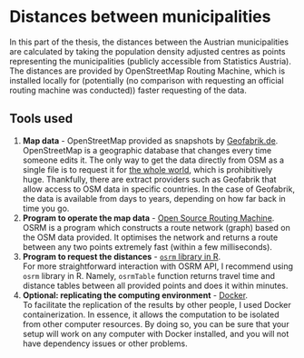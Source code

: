 # Distances between municipalities

In this part of the thesis, the distances between the Austrian municipalities are calculated by taking the population density adjusted centres as points representing the municipalities (publicly accessible from Statistics Austria). The distances are provided by OpenStreetMap Routing Machine, which is installed locally for (potentially (no comparison with requesting an official routing machine was conducted)) faster requesting of the data.

## Tools used
1. **Map data** - OpenStreetMap provided as snapshots by [Geofabrik.de](https://download.geofabrik.de/).\
OpenStreetMap is a geographic database that changes every time someone edits it. The only way to get the data directly from OSM as a single file is to request it for [the whole world](https://wiki.openstreetmap.org/wiki/Planet.osm), which is prohibitively huge. Thankfully, there are extract providers such as Geofabrik that allow access to OSM data in specific countries. In the case of Geofabrik, the data is available from days to years, depending on how far back in time you go.
2. **Program to operate the map data** - [Open Source Routing Machine](https://project-osrm.org/).\
OSRM is a program which constructs a route network (graph) based on the OSM data provided. It optimises the network and returns a route between any two points extremely fast (within a few milliseconds).
3. **Program to request the distances** - [`osrm` library in R](https://cran.r-project.org/web/packages/osrm/index.html).\
For more straightforward interaction with OSRM API, I recommend using `osrm` library in R. Namely, `osrmTable` function returns travel time and distance tables between all provided points and does it within minutes.
4. **Optional: replicating the computing environment** - [Docker](https://www.docker.com/).\
To facilitate the replication of the results by other people, I used Docker containerization. In essence, it allows the computation to be isolated from other computer resources. By doing so, you can be sure that your setup will work on any computer with Docker installed, and you will not have dependency issues or other problems.
